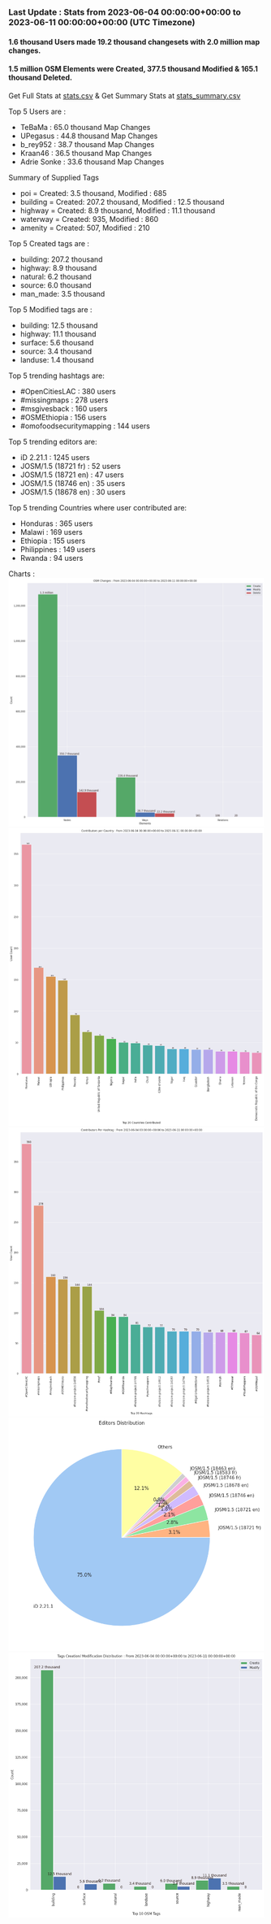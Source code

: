 ### Last Update : Stats from 2023-06-04 00:00:00+00:00 to 2023-06-11 00:00:00+00:00 (UTC Timezone)

#### 1.6 thousand Users made 19.2 thousand changesets with 2.0 million map changes.
#### 1.5 million OSM Elements were Created, 377.5 thousand Modified & 165.1 thousand Deleted.
Get Full Stats at [stats.csv](/stats/hotosm/Weekly/stats.csv)
 & Get Summary Stats at [stats_summary.csv](/stats/hotosm/Weekly/stats_summary.csv)

Top 5 Users are : 
- TeBaMa : 65.0 thousand Map Changes
- UPegasus : 44.8 thousand Map Changes
- b_rey952 : 38.7 thousand Map Changes
- Kraan46 : 36.5 thousand Map Changes
- Adrie Sonke : 33.6 thousand Map Changes

Summary of Supplied Tags
- poi = Created: 3.5 thousand, Modified : 685
- building = Created: 207.2 thousand, Modified : 12.5 thousand
- highway = Created: 8.9 thousand, Modified : 11.1 thousand
- waterway = Created: 935, Modified : 860
- amenity = Created: 507, Modified : 210


Top 5 Created tags are :
- building: 207.2 thousand
- highway: 8.9 thousand
- natural: 6.2 thousand
- source: 6.0 thousand
- man_made: 3.5 thousand


Top 5 Modified tags are :
- building: 12.5 thousand
- highway: 11.1 thousand
- surface: 5.6 thousand
- source: 3.4 thousand
- landuse: 1.4 thousand


Top 5 trending hashtags are:
- #OpenCitiesLAC : 380 users
- #missingmaps : 278 users
- #msgivesback : 160 users
- #OSMEthiopia : 156 users
- #omofoodsecuritymapping : 144 users


Top 5 trending editors are:
- iD 2.21.1 : 1245 users
- JOSM/1.5 (18721 fr) : 52 users
- JOSM/1.5 (18721 en) : 47 users
- JOSM/1.5 (18746 en) : 35 users
- JOSM/1.5 (18678 en) : 30 users


Top 5 trending Countries where user contributed are:
- Honduras : 365 users
- Malawi : 169 users
- Ethiopia : 155 users
- Philippines : 149 users
- Rwanda : 94 users


 Charts : 
![Alt text](./stats_osm_changes.png) 
![Alt text](./stats_users_per_country.png) 
![Alt text](./stats_users_per_hashtag.png) 
![Alt text](./stats_editors_pie_chart.png) 
![Alt text](./stats_tags.png) 
